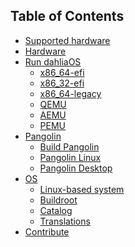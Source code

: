 <!-- This is the TOC that appears on the website. 
Links should use /docs and no .md extension. 
V7.1.8-->
## Table of Contents

- [Supported hardware](docs/supported-hardware.md)
- [Hardware](docs/hardware)
- [Run dahliaOS](docs/run%20dahliaOS)
  * [x86_64-efi](docs/run%20dahliaOS/x86_64-efi.md)
  * [x86_32-efi](docs/run%20dahliaOS/x86_32-efi.md)
  * [x86_64-legacy](docs/run%20dahliaOS/x86_64-legacy.md)
  * [QEMU](docs/run%20dahliaOS/qemu.md)
  * [AEMU](docs/run%20dahliaOS/aemu.md)
  * [PEMU](docs/run%20dahliaOS/pemu.md)
- [Pangolin](docs/pangolin)
  * [Build Pangolin](docs/pangolin/build_pangolin.md)
  * [Pangolin Linux](docs/pangolin/pangolin-linux.md)
  * [Pangolin Desktop](docs/pangolin/Pangolin-Desktop.md)
- [OS](docs/os)
  * [Linux-based system](docs/os/linux-based.md)
  * [Buildroot](docs/os/build/buildroot.md)
  * [Catalog](docs/os/catalog/catalog.md)
  * [Translations](docs/os/translations/translation.md)
- [Contribute](docs/.github/CONTRIBUTING.md)
